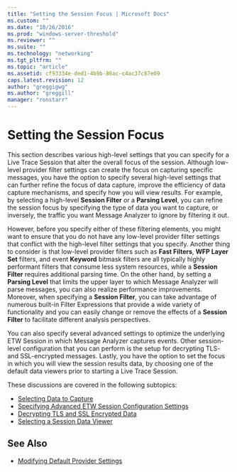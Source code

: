 ```yaml
---
title: "Setting the Session Focus | Microsoft Docs"
ms.custom: ""
ms.date: "10/26/2016"
ms.prod: "windows-server-threshold"
ms.reviewer: ""
ms.suite: ""
ms.technology: "networking"
ms.tgt_pltfrm: ""
ms.topic: "article"
ms.assetid: cf93334e-ded1-4b9b-86ac-c4ac37c87e09
caps.latest.revision: 12
author: "greggigwg"
ms.author: "greggill"
manager: "ronstarr"
---
```


# Setting the Session Focus

This section describes  various high-level settings that you can specify for a Live Trace Session that alter the overall focus of the  session. Although low-level provider filter settings can create the focus on capturing specific messages, you have the option to specify several high-level settings that can further refine the focus of data capture, improve the efficiency of data capture mechanisms, and specify how you will view results. For example, by selecting  a high-level **Session Filter** or a **Parsing Level**, you can refine the session focus by specifying the type of data you want to capture, or inversely, the traffic you want Message Analyzer to ignore by filtering it out.  
  
 However, before you specify either of these filtering elements, you might want to ensure that you do not have any low-level provider filter settings that conflict with the high-level filter settings that you specify. Another thing to consider is that low-level provider filters  such as **Fast Filters**, **WFP Layer Set** filters, and event **Keyword** bitmask filters are all typically highly performant filters that consume less system resources, while a **Session Filter** requires additional parsing time. On the other hand, by setting a **Parsing Level** that limits the upper layer to which Message Analyzer will parse messages, you  can also realize performance improvements. Moreover, when specifying a **Session Filter**, you can take advantage of numerous built-in Filter Expressions that provide a wide variety of functionality and you can easily change or remove the effects of a **Session Filter** to facilitate different analysis perspectives.  
  
 You can also specify several advanced settings to optimize the underlying ETW Session in which Message Analyzer captures events. Other session-level configuration that you can perform is the setup for decrypting TLS- and SSL-encrypted messages. Lastly, you have the option to set the focus in which you will view the session results data, by choosing one of the  default data viewers  prior to starting a Live Trace Session.  
  
 These discussions are covered in the following subtopics:  
  
- [Selecting Data to Capture](selecting-data-to-capture.md)   
- [Specifying Advanced ETW Session Configuration Settings](specifying-advanced-etw-session-configuration-settings.md)   
- [Decrypting TLS and SSL Encrypted Data](decrypting-tls-and-ssl-encrypted-data.md)   
- [Selecting a Session Data Viewer](selecting-a-session-data-viewer.md)  
  
## See Also  

- [Modifying Default Provider Settings](modifying-default-provider-settings.md)